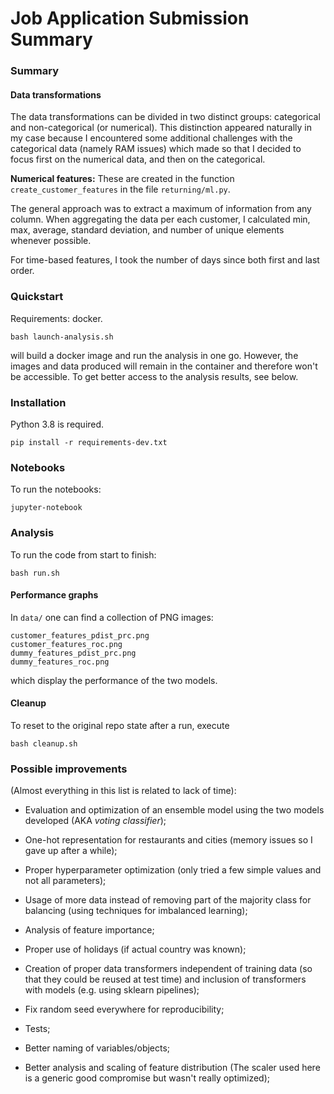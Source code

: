 # Job Application Submission Summary

### Summary

#### Data transformations

The data transformations can be divided in two distinct
groups: categorical and non-categorical (or numerical).
This distinction appeared naturally in my case because
I encountered some additional challenges with the
categorical data (namely RAM issues) which made so
that I decided to focus first on the numerical data,
and then on the categorical.

__Numerical features:__ 
These are created in the function `create_customer_features` in
the file `returning/ml.py`.

The general approach was to extract a maximum of information
from any column.
When aggregating the data per each customer, I calculated
min, max, average, standard deviation, and number of
unique elements whenever possible.

For time-based features, I took the number of days since both
first and last order.


### Quickstart

Requirements: docker.

```
bash launch-analysis.sh
```
will build a docker image and run the analysis in one go.
However, the images and data produced will remain in the
container and therefore won't be accessible.
To get better access to the analysis results, see below.

### Installation

Python 3.8 is required.

```
pip install -r requirements-dev.txt
```

### Notebooks

To run the notebooks:

```
jupyter-notebook
```

### Analysis

To run the code from start to finish:
```
bash run.sh
```
#### Performance graphs

In `data/` one can find a collection of PNG images:
```
customer_features_pdist_prc.png
customer_features_roc.png
dummy_features_pdist_prc.png
dummy_features_roc.png
```
which display the performance of the two models.

#### Cleanup

To reset to the original repo state after a run, execute

```
bash cleanup.sh
```

### Possible improvements

(Almost everything in this list is related to lack of time):

- Evaluation and optimization of an ensemble model using
  the two models developed
  (AKA *voting classifier*);

- One-hot representation for restaurants and cities
  (memory issues so I gave up after a while);

- Proper hyperparameter optimization
  (only tried a few simple values and not all parameters);
- Usage of more data instead of removing part of
  the majority class for balancing (using techniques
  for imbalanced learning);

- Analysis of feature importance;

- Proper use of holidays
  (if actual country was known);

- Creation of proper data transformers independent of
  training data (so that they could be reused at test time)
  and inclusion of transformers with models (e.g. using 
  sklearn pipelines);

- Fix random seed everywhere for reproducibility;

- Tests;

- Better naming of variables/objects;

- Better analysis and scaling of feature distribution
  (The scaler used here is a generic good compromise
  but wasn't really optimized);
